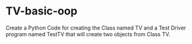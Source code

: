 # TV-basic-oop

Create a Python Code for creating the Class named TV and a Test Driver program named TestTV that will create two objects from Class TV.
